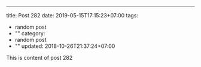 ---
title: Post 282
date: 2019-05-15T17:15:23+07:00
tags:
  - random post
  - ""
category:
  - random post
  - ""
updated: 2018-10-26T21:37:24+07:00

This is content of post 282